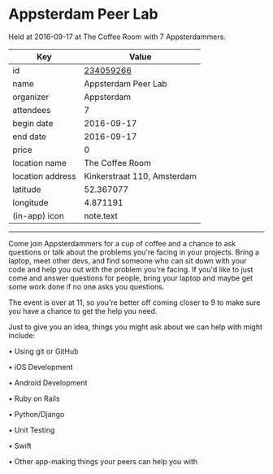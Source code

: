# Appsterdam Peer Lab
Held at 2016-09-17 at The Coffee Room with 7 Appsterdammers.
        
|Key|Value
|---|---|
|id|[234059266](https://www.meetup.com/appsterdam/events/234059266/)|
|name|Appsterdam Peer Lab|
|organizer|Appsterdam|
|attendees|7|
|begin date|2016-09-17|
|end date|2016-09-17|
|price|0|
|location name|The Coffee Room|
|location address|Kinkerstraat 110, Amsterdam|
|latitude|52.367077|
|longitude|4.871191|
|(in-app) icon|note.text|

---

Come join Appsterdammers for a cup of coffee and a chance to ask questions or talk about the problems you're facing in your projects. Bring a laptop, meet other devs, and find someone who can sit down with your code and help you out with the problem you're facing. If you'd like to just come and answer questions for people, bring your laptop and maybe get some work done if no one asks you questions.

The event is over at 11, so you're better off coming closer to 9 to make sure you have a chance to get the help you need.

Just to give you an idea, things you might ask about we can help with might include:

• Using git or GitHub

• iOS Development

• Android Development

• Ruby on Rails

• Python/Django

• Unit Testing

• Swift

• Other app-making things your peers can help you with


